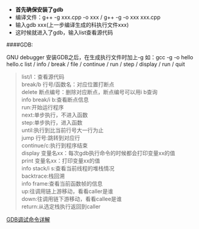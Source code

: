 * __首先确保安装了gdb__
* 编译文件：g++ -g xxx.cpp -o xxx / g++ -g -o xxx xxx.cpp
* 输入gdb xxx(上一步编译生成的科执行文件xxx)
* 这时候就进入了gdb，输入list查看源代码

####GDB:
>
 GNU debugger 安装GDB之后，在生成执行文件时加上-g   如：gcc -g -o hello hello.c
  list / info / break / file / continue / run / step / display / run / quit


> list/l：查看源代码  
break/b 行号/函数名：对应位置打断点  
delete 断点编号：删除对应断点，断点编号可以用i b查询  
info break/i b:查看断点信息  
run:开始运行程序  
next:单步执行，不进入函数  
step:单步执行，进入函数  
until:执行到比当前行号大一行为止  
jump 行号:跳转到对应行  
continue/c:执行到程序结束  
display 变量名xx：每次gdb执行命令的时候都会打印变量xx的值  
print 变量名xx：打印变量xx的值  
info stack/i s:查看当前线程的堆栈情况  
backtrace:栈回溯  
info frame:查看当前函数帧的信息  
up:往调用链上游移动，看看caller是谁  
down:往调用链下游移动，看看callee是谁  
return:从选定栈执行返回到caller  


[GDB调试命令详解](http://blog.csdn.net/haoel/article/details/2879)
